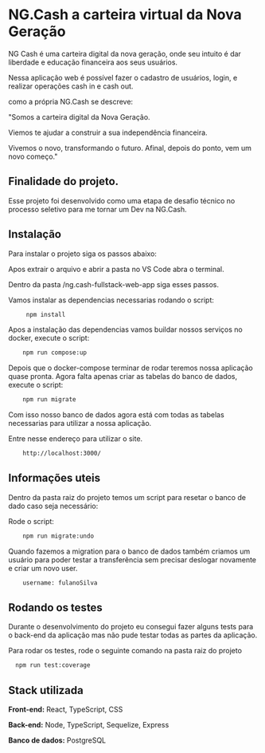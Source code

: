 
# NG.Cash a carteira virtual da Nova Geração

NG Cash é uma carteira digital da nova geração, onde seu intuito é dar liberdade 
e educação financeira aos seus usuários.

Nessa aplicação web é possível fazer o cadastro de usuários, login, e realizar operações
cash in e cash out.

como a própria NG.Cash se descreve:

"Somos a carteira digital da Nova Geração.

Viemos te ajudar a construir a sua independência financeira.

Vivemos o novo, transformando o futuro. Afinal, depois do ponto, vem um novo começo."



## Finalidade do projeto.

Esse projeto foi desenvolvido como uma etapa de desafio técnico no processo seletivo
para me tornar um Dev na NG.Cash.


## Instalação

Para instalar o projeto siga os passos abaixo:


Apos extrair o arquivo e abrir a pasta no VS Code abra o terminal.

Dentro da pasta /ng.cash-fullstack-web-app siga esses passos.

Vamos instalar as dependencias necessarias rodando o script:
```bash
     npm install 
```

Apos a instalação das dependencias vamos buildar nossos serviços no docker, execute o script:
```bash
    npm run compose:up
```

Depois que o docker-compose terminar de rodar teremos nossa aplicação quase pronta.
Agora falta apenas criar as tabelas do banco de dados, execute o script:
```bash
    npm run migrate
```
Com isso nosso banco de dados agora está com todas as tabelas necessarias para utilizar
a nossa aplicação.

Entre nesse endereço para utilizar o site.
```bash
    http://localhost:3000/
```
    
## Informações uteis

Dentro da pasta raiz do projeto temos um script para resetar o banco de dado caso seja
necessário:

Rode o script:

```bash
    npm run migrate:undo
```

Quando fazemos a migration para o banco de dados também criamos um usuário para poder testar
a transferência sem precisar deslogar novamente e criar um novo user.

```bash
    username: fulanoSilva
```
## Rodando os testes

Durante o desenvolvimento do projeto eu consegui fazer alguns tests 
para o back-end da aplicação mas não pude testar todas as partes da aplicação.

Para rodar os testes, rode o seguinte comando na pasta raiz do projeto

```bash
  npm run test:coverage
```
## Stack utilizada

**Front-end:** React, TypeScript, CSS

**Back-end:** Node, TypeScript, Sequelize, Express

**Banco de dados:** PostgreSQL



